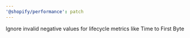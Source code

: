 ```yaml
---
'@shopify/performance': patch
---
```


Ignore invalid negative values for lifecycle metrics like Time to First Byte
